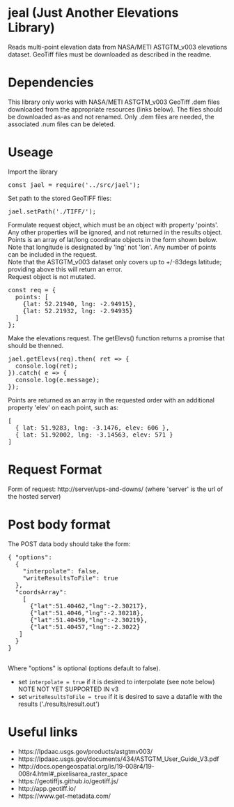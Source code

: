 # jeal (Just Another Elevations Library)
Reads multi-point elevation data from NASA/METI ASTGTM_v003 elevations dataset. GeoTiff files must be downloaded as described in the readme.

# Dependencies
This library only works with NASA/METI ASTGTM_v003 GeoTiff .dem files downloaded from the appropriate resources (links below). The files should be downloaded as-as and not renamed.  Only .dem files are needed, the associated .num files can be deleted.

# Useage
Import the library
<pre>
const jael = require('../src/jael');
</pre>

Set path to the stored GeoTIFF files:
<pre>
jael.setPath('./TIFF/');  
</pre>

Formulate request object, which must be an object with property 'points'.  Any other properties will be ignored, and not returned in the results object.  Points is an array of lat/long coordinate objects in the form shown below.  Note that longitude is designated by 'lng' not 'lon'.  Any number of points can be included in the request.<br>
Note that the ASTGTM_v003 dataset only covers up to +/-83degs latitude; providing above this will return an error.<br>
Request object is not mutated.
<pre>
const req = {
  points: [
    {lat: 52.21940, lng: -2.94915},
    {lat: 52.21932, lng: -2.94935}
  ]
};
</pre>
Make the elevations request.  The getElevs() function returns a promise that should be thenned.
<pre>
jael.getElevs(req).then( ret => {
  console.log(ret);
}).catch( e => {
  console.log(e.message);
});
</pre>
Points are returned as an array in the requested order with an additional property 'elev' on each point, such as:
<pre>
[
  { lat: 51.9283, lng: -3.1476, elev: 606 },
  { lat: 51.92002, lng: -3.14563, elev: 571 }
]
</pre>

# Request Format
Form of request: http://server/ups-and-downs/ (where 'server' is the url of the hosted server)

# Post body format
The POST data body should take the form:
<p>
 <pre>
{ "options": 
  {
    "interpolate": false,
    "writeResultsToFile": true
  },
  "coordsArray":
    [
      {"lat":51.40462,"lng":-2.30217},
      {"lat":51.4046,"lng":-2.30218},
      {"lat":51.40459,"lng":-2.30219},
      {"lat":51.40457,"lng":-2.3022}
   ]
  }
}
  </pre>
<p>
Where "options" is optional (options default to false).
<ul>
  <li>set <code>interpolate = true</code> if it is desired to interpolate (see note below) NOTE NOT YET SUPPORTED IN v3</li>
  <li>set <code>writeResultsToFile = true</code> if it is desired to save a datafile with the results ('./results/result.out')</li>
</ul>

# Useful links
<ul>
  <li>https://lpdaac.usgs.gov/products/astgtmv003/</li>
  <li>https://lpdaac.usgs.gov/documents/434/ASTGTM_User_Guide_V3.pdf </li>
  <li>http://docs.opengeospatial.org/is/19-008r4/19-008r4.html#_pixelisarea_raster_space</li>
  <li>https://geotiffjs.github.io/geotiff.js/</li>
  <li>http://app.geotiff.io/</li>
  <li>https://www.get-metadata.com/</li>
</ul>
